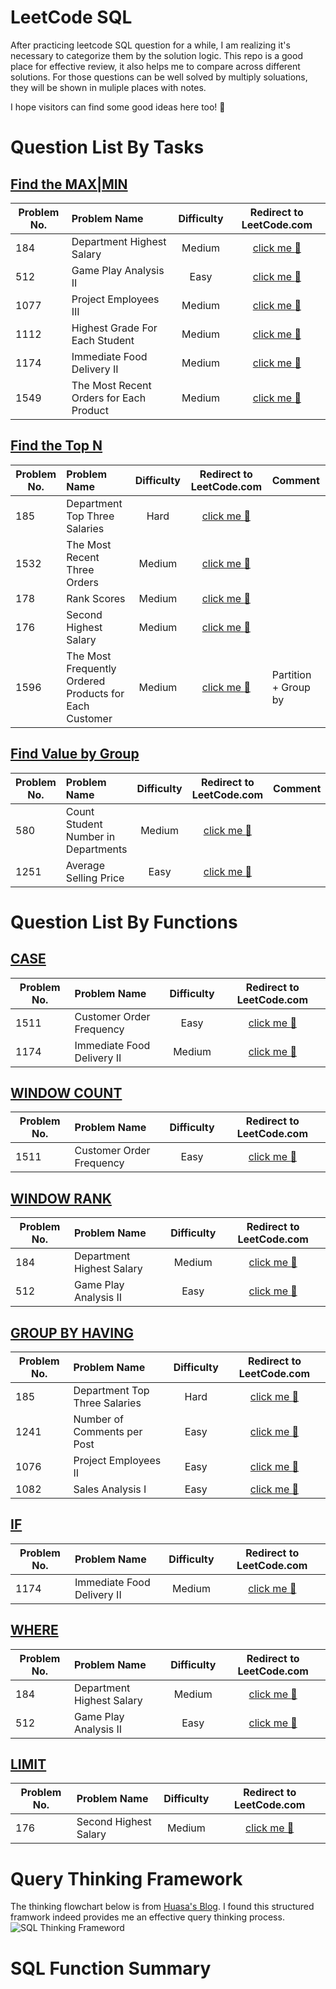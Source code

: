 # LeetCode SQL


After practicing leetcode SQL question for a while, I am realizing it's necessary to categorize them by the solution logic. This repo is a good place for effective review, it also helps me to compare across different solutions. For those questions can be well solved by multiply soluations, they will be shown in muliple places with notes.

I hope visitors can find some good ideas here too! :raised_hands:

# Question List By Tasks
## [Find the MAX|MIN](https://github.com/stellapeng/LeetCode-SQL/tree/main/By%20Tasks/Find%20the%20MAX%7CMIN)
| Problem No.      | Problem Name          | Difficulty | Redirect to LeetCode.com  |
| ------------- |:-------------| :-----:| :-----:|
| 184     | Department Highest Salary | Medium | [click me :dizzy: ](https://leetcode.com/problems/department-highest-salary/)|
| 512     | Game Play Analysis II | Easy | [click me :dizzy: ](https://leetcode.com/problems/game-play-analysis-ii/)|
| 1077    | Project Employees III |Medium |  [click me :dizzy: ](https://leetcode.com/problems/project-employees-iii/)|
| 1112    | Highest Grade For Each Student|Medium | [click me :dizzy: ](https://leetcode.com/problems/highest-grade-for-each-student/)|
| 1174    | Immediate Food Delivery II |Medium |  [click me :dizzy: ](https://leetcode.com/problems/immediate-food-delivery-ii/)|
| 1549    | The Most Recent Orders for Each Product |Medium |  [click me :dizzy: ](https://leetcode.com/problems/the-most-recent-orders-for-each-product/)|

## [Find the Top N](https://github.com/stellapeng/LeetCode-SQL/tree/main/By%20Tasks/Find%20the%20Top%20N)
| Problem No.      | Problem Name          | Difficulty | Redirect to LeetCode.com  | Comment |
| ------------- |:-------------| :-----:| :-----:|:-----|
| 185     | Department Top Three Salaries | Hard | [click me :dizzy: ](https://leetcode.com/problems/department-top-three-salaries/)|
| 1532    | The Most Recent Three Orders | Medium | [click me :dizzy: ](https://leetcode.com/problems/the-most-recent-three-orders/)|
| 178    | Rank Scores | Medium | [click me :dizzy: ](https://leetcode.com/problems/rank-scores/)|
| 176    | Second Highest Salary | Medium | [click me :dizzy: ](https://leetcode.com/problems/second-highest-salary/)|
| 1596    | The Most Frequently Ordered Products for Each Customer | Medium | [click me :dizzy: ](https://leetcode.com/problems/the-most-frequently-ordered-products-for-each-customer/)| Partition + Group by|

## [Find Value by Group](https://github.com/stellapeng/LeetCode-SQL/tree/main/By%20Tasks/Find%20Value%20by%20Group)
| Problem No.      | Problem Name          | Difficulty | Redirect to LeetCode.com  | Comment |
| ------------- |:-------------| :-----:| :-----:|:-----|
| 580     | Count Student Number in Departments | Medium | [click me :dizzy: ](https://leetcode.com/problems/count-student-number-in-departments/)|
| 1251     | Average Selling Price | Easy | [click me :dizzy: ](https://leetcode.com/problems/average-selling-price/)|


# Question List By Functions
## [CASE](https://github.com/stellapeng/LeetCode-SQL/tree/main/By%20Functions/CASE)
| Problem No.      | Problem Name          | Difficulty | Redirect to LeetCode.com  |
| ------------- |:-------------| :-----:| :-----:|
| 1511     | Customer Order Frequency |Easy| [click me :dizzy: ](https://leetcode.com/problems/customer-order-frequency/) |
| 1174    | Immediate Food Delivery II | Medium|[click me :dizzy: ](https://leetcode.com/problems/immediate-food-delivery-ii/)|


## [WINDOW COUNT](https://github.com/stellapeng/LeetCode-SQL/tree/main/By%20Functions/WINDOW%20COUNT)
| Problem No.      | Problem Name          | Difficulty | Redirect to LeetCode.com  |
| ------------- |:-------------| :-----:| :-----:|
| 1511     | Customer Order Frequency |Easy| [click me :dizzy: ](https://leetcode.com/problems/customer-order-frequency/) |


## [WINDOW RANK](https://github.com/stellapeng/LeetCode-SQL/tree/main/By%20Functions/WINDOW%20RANK)
| Problem No.      | Problem Name          | Difficulty | Redirect to LeetCode.com  |
| ------------- |:-------------| :-----:| :-----:|
| 184     | Department Highest Salary |Medium| [click me :dizzy: ](https://leetcode.com/problems/department-highest-salary/)|
| 512     | Game Play Analysis II |Easy |  [click me :dizzy: ](https://leetcode.com/problems/game-play-analysis-ii/)|

## [GROUP BY HAVING](https://github.com/stellapeng/LeetCode-SQL/tree/main/By%20Functions/GROUP%20BY%20HAVING)
| Problem No.      | Problem Name          | Difficulty | Redirect to LeetCode.com  |
| ------------- |:-------------| :-----:| :-----:|
| 185     | Department Top Three Salaries | Hard | [click me :dizzy: ](https://leetcode.com/problems/department-top-three-salaries/)|
| 1241     | Number of Comments per Post | Easy | [click me :dizzy: ](https://leetcode.com/problems/number-of-comments-per-post/)|
|1076    | Project Employees II | Easy | [click me :dizzy: ](https://leetcode.com/problems/project-employees-ii/)
|1082    | Sales Analysis I | Easy | [click me :dizzy: ](https://leetcode.com/problems/sales-analysis-i/)

## [IF](https://github.com/stellapeng/LeetCode-SQL/tree/main/IF)
| Problem No.      | Problem Name          | Difficulty | Redirect to LeetCode.com  |
| ------------- |:-------------| :-----:| :-----:|
| 1174    | Immediate Food Delivery II |Medium| [click me :dizzy: ](https://leetcode.com/problems/immediate-food-delivery-ii/)|

## [WHERE](https://github.com/stellapeng/LeetCode-SQL/tree/main/By%20Functions/WHERE)
| Problem No.      | Problem Name          | Difficulty | Redirect to LeetCode.com  |
| ------------- |:-------------| :-----:| :-----:|
| 184     | Department Highest Salary |Medium|  [click me :dizzy: ](https://leetcode.com/problems/department-highest-salary/)|
| 512     | Game Play Analysis II | Easy |[click me :dizzy: ](https://leetcode.com/problems/game-play-analysis-ii/)|

## [LIMIT](https://github.com/stellapeng/LeetCode-SQL/tree/main/WINDOW%20RANK)
| Problem No.      | Problem Name          | Difficulty | Redirect to LeetCode.com  |
| ------------- |:-------------| :-----:| :-----:|
| 176    | Second Highest Salary | Medium | [click me :dizzy: ](https://github.com/stellapeng/LeetCode-SQL/tree/main/By%20Functions/LIMIT)|




# Query Thinking Framework
The thinking flowchart below is from [Huasa's Blog](https://huasadata.com/learning-sql-what-i-learned-after-100-leetcode-sql-questions/). I found this structured framwork indeed provides me an effective query thinking process.
![SQL Thinking Frameword](https://i0.wp.com/huasadata.com/wp-content/uploads/2020/10/SQL-queries-flowchart_add-window-function.png?resize=768%2C608&ssl=1)

# SQL Function Summary
